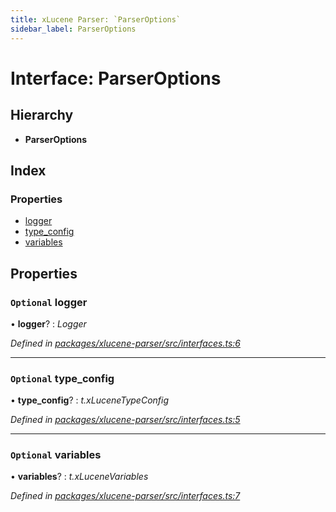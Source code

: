 ```yaml
---
title: xLucene Parser: `ParserOptions`
sidebar_label: ParserOptions
---
```


# Interface: ParserOptions

## Hierarchy

* **ParserOptions**

## Index

### Properties

* [logger](parseroptions.md#optional-logger)
* [type_config](parseroptions.md#optional-type_config)
* [variables](parseroptions.md#optional-variables)

## Properties

### `Optional` logger

• **logger**? : *Logger*

*Defined in [packages/xlucene-parser/src/interfaces.ts:6](https://github.com/terascope/teraslice/blob/f95bb5556/packages/xlucene-parser/src/interfaces.ts#L6)*

___

### `Optional` type_config

• **type_config**? : *t.xLuceneTypeConfig*

*Defined in [packages/xlucene-parser/src/interfaces.ts:5](https://github.com/terascope/teraslice/blob/f95bb5556/packages/xlucene-parser/src/interfaces.ts#L5)*

___

### `Optional` variables

• **variables**? : *t.xLuceneVariables*

*Defined in [packages/xlucene-parser/src/interfaces.ts:7](https://github.com/terascope/teraslice/blob/f95bb5556/packages/xlucene-parser/src/interfaces.ts#L7)*
